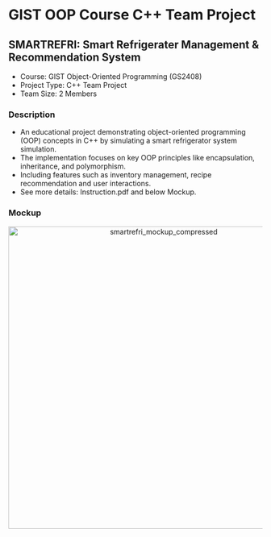 # GIST OOP Course C++ Team Project 
## SMARTREFRI: Smart Refrigerater Management & Recommendation System 

- Course: GIST Object-Oriented Programming (GS2408)
- Project Type: C++ Team Project
- Team Size: 2 Members
  
### Description 

- An educational project demonstrating object-oriented programming (OOP) concepts in C++ by simulating a smart refrigerator system simulation.
- The implementation focuses on key OOP principles like encapsulation, inheritance, and polymorphism.
- Including features such as inventory management, recipe recommendation and user interactions.
- See more details: Instruction.pdf and below Mockup.

### Mockup 

<p align="center">
  <img src="https://github.com/user-attachments/assets/fd85a255-87af-4a4a-86a5-7f07edcc779c" alt="smartrefri_mockup_compressed" width="600" />
</p>
